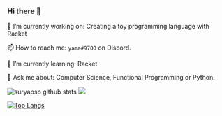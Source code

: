 ### Hi there 👋

🔭 I’m currently working on: Creating a toy programming language with Racket

📫 How to reach me: `yama#9700` on Discord.

🌱 I’m currently learning: Racket

💬 Ask me about: Computer Science, Functional Programming or Python.

![suryapsp github stats](https://github-profile-summary-cards.vercel.app/api/cards/stats?username=suryapsp&theme=synthwave)
<img src="https://github-readme-streak-stats.herokuapp.com/?user=suryapsp&theme=synthwave">

[![Top Langs](https://github-readme-stats.vercel.app/api/top-langs/?username=suryapsp&theme=synthwave)](https://github.com/anuraghazra/github-readme-stats)
